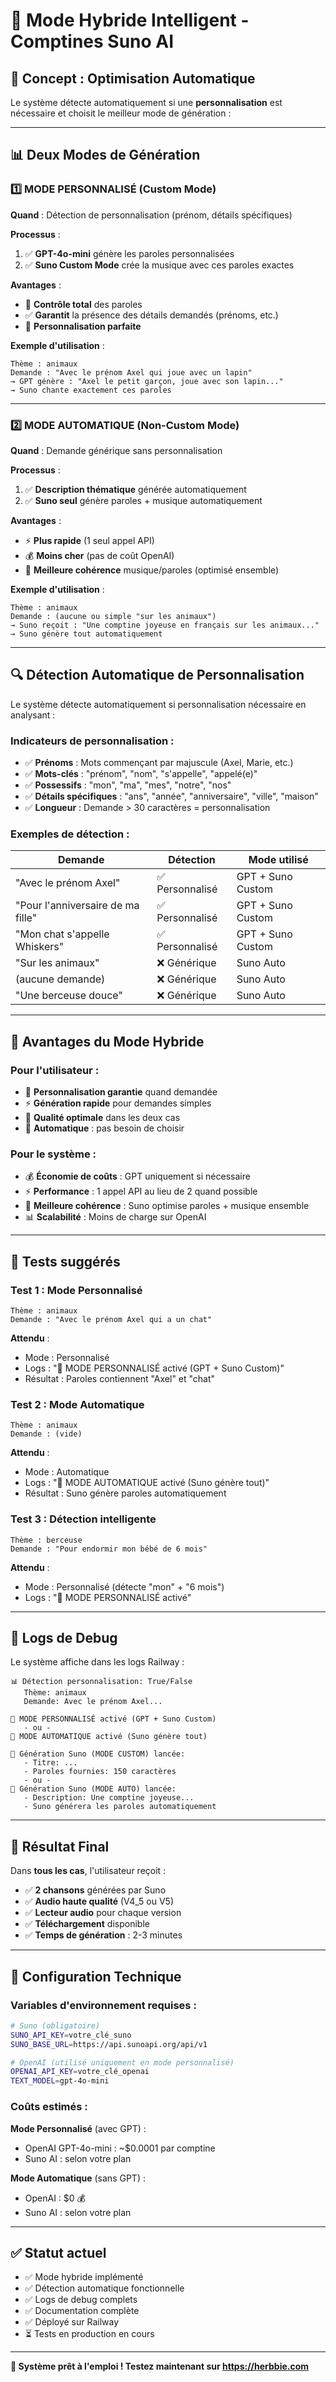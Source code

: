 # 🎵 Mode Hybride Intelligent - Comptines Suno AI

## 🎯 **Concept : Optimisation Automatique**

Le système détecte automatiquement si une **personnalisation** est nécessaire et choisit le meilleur mode de génération :

---

## 📊 **Deux Modes de Génération**

### **1️⃣ MODE PERSONNALISÉ** (Custom Mode)
**Quand** : Détection de personnalisation (prénom, détails spécifiques)

**Processus** :
1. ✅ **GPT-4o-mini** génère les paroles personnalisées
2. ✅ **Suno Custom Mode** crée la musique avec ces paroles exactes

**Avantages** :
- 🎯 **Contrôle total** des paroles
- ✅ **Garantit** la présence des détails demandés (prénoms, etc.)
- 🎨 **Personnalisation parfaite**

**Exemple d'utilisation** :
```
Thème : animaux
Demande : "Avec le prénom Axel qui joue avec un lapin"
→ GPT génère : "Axel le petit garçon, joue avec son lapin..."
→ Suno chante exactement ces paroles
```

---

### **2️⃣ MODE AUTOMATIQUE** (Non-Custom Mode)
**Quand** : Demande générique sans personnalisation

**Processus** :
1. ✅ **Description thématique** générée automatiquement
2. ✅ **Suno seul** génère paroles + musique automatiquement

**Avantages** :
- ⚡ **Plus rapide** (1 seul appel API)
- 💰 **Moins cher** (pas de coût OpenAI)
- 🎵 **Meilleure cohérence** musique/paroles (optimisé ensemble)

**Exemple d'utilisation** :
```
Thème : animaux
Demande : (aucune ou simple "sur les animaux")
→ Suno reçoit : "Une comptine joyeuse en français sur les animaux..."
→ Suno génère tout automatiquement
```

---

## 🔍 **Détection Automatique de Personnalisation**

Le système détecte automatiquement si personnalisation nécessaire en analysant :

### **Indicateurs de personnalisation** :
- ✅ **Prénoms** : Mots commençant par majuscule (Axel, Marie, etc.)
- ✅ **Mots-clés** : "prénom", "nom", "s'appelle", "appelé(e)"
- ✅ **Possessifs** : "mon", "ma", "mes", "notre", "nos"
- ✅ **Détails spécifiques** : "ans", "année", "anniversaire", "ville", "maison"
- ✅ **Longueur** : Demande > 30 caractères = personnalisation

### **Exemples de détection** :

| Demande | Détection | Mode utilisé |
|---------|-----------|--------------|
| "Avec le prénom Axel" | ✅ Personnalisé | GPT + Suno Custom |
| "Pour l'anniversaire de ma fille" | ✅ Personnalisé | GPT + Suno Custom |
| "Mon chat s'appelle Whiskers" | ✅ Personnalisé | GPT + Suno Custom |
| "Sur les animaux" | ❌ Générique | Suno Auto |
| (aucune demande) | ❌ Générique | Suno Auto |
| "Une berceuse douce" | ❌ Générique | Suno Auto |

---

## 🚀 **Avantages du Mode Hybride**

### **Pour l'utilisateur** :
- 🎯 **Personnalisation garantie** quand demandée
- ⚡ **Génération rapide** pour demandes simples
- 🎵 **Qualité optimale** dans les deux cas
- 🔄 **Automatique** : pas besoin de choisir

### **Pour le système** :
- 💰 **Économie de coûts** : GPT uniquement si nécessaire
- ⚡ **Performance** : 1 appel API au lieu de 2 quand possible
- 🎵 **Meilleure cohérence** : Suno optimise paroles + musique ensemble
- 📊 **Scalabilité** : Moins de charge sur OpenAI

---

## 🧪 **Tests suggérés**

### **Test 1 : Mode Personnalisé**
```
Thème : animaux
Demande : "Avec le prénom Axel qui a un chat"
```
**Attendu** :
- Mode : Personnalisé
- Logs : "🎨 MODE PERSONNALISÉ activé (GPT + Suno Custom)"
- Résultat : Paroles contiennent "Axel" et "chat"

### **Test 2 : Mode Automatique**
```
Thème : animaux
Demande : (vide)
```
**Attendu** :
- Mode : Automatique
- Logs : "🤖 MODE AUTOMATIQUE activé (Suno génère tout)"
- Résultat : Suno génère paroles automatiquement

### **Test 3 : Détection intelligente**
```
Thème : berceuse
Demande : "Pour endormir mon bébé de 6 mois"
```
**Attendu** :
- Mode : Personnalisé (détecte "mon" + "6 mois")
- Logs : "🎨 MODE PERSONNALISÉ activé"

---

## 📝 **Logs de Debug**

Le système affiche dans les logs Railway :

```
📊 Détection personnalisation: True/False
   Thème: animaux
   Demande: Avec le prénom Axel...

🎨 MODE PERSONNALISÉ activé (GPT + Suno Custom)
   - ou -
🤖 MODE AUTOMATIQUE activé (Suno génère tout)

🎵 Génération Suno (MODE CUSTOM) lancée:
   - Titre: ...
   - Paroles fournies: 150 caractères
   - ou -
🎵 Génération Suno (MODE AUTO) lancée:
   - Description: Une comptine joyeuse...
   - Suno générera les paroles automatiquement
```

---

## 🎵 **Résultat Final**

Dans **tous les cas**, l'utilisateur reçoit :
- ✅ **2 chansons** générées par Suno
- ✅ **Audio haute qualité** (V4_5 ou V5)
- ✅ **Lecteur audio** pour chaque version
- ✅ **Téléchargement** disponible
- ✅ **Temps de génération** : 2-3 minutes

---

## 🔧 **Configuration Technique**

### **Variables d'environnement requises** :
```bash
# Suno (obligatoire)
SUNO_API_KEY=votre_clé_suno
SUNO_BASE_URL=https://api.sunoapi.org/api/v1

# OpenAI (utilisé uniquement en mode personnalisé)
OPENAI_API_KEY=votre_clé_openai
TEXT_MODEL=gpt-4o-mini
```

### **Coûts estimés** :

**Mode Personnalisé** (avec GPT) :
- OpenAI GPT-4o-mini : ~$0.0001 par comptine
- Suno AI : selon votre plan

**Mode Automatique** (sans GPT) :
- OpenAI : $0 💰
- Suno AI : selon votre plan

---

## ✅ **Statut actuel**

- ✅ Mode hybride implémenté
- ✅ Détection automatique fonctionnelle
- ✅ Logs de debug complets
- ✅ Documentation complète
- ✅ Déployé sur Railway
- ⏳ Tests en production en cours

---

**🎉 Système prêt à l'emploi ! Testez maintenant sur https://herbbie.com**

